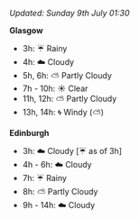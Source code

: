 *Updated: Sunday 9th July 01:30*

**Glasgow**

* 3h: :umbrella: Rainy
* 4h: :cloud: Cloudy
* 5h, 6h: :partly_sunny: Partly Cloudy
* 7h - 10h: :sunny: Clear
* 11h, 12h: :partly_sunny: Partly Cloudy
* 13h, 14h: :cyclone: Windy (:partly_sunny:)

**Edinburgh**

* 3h: :cloud: Cloudy [:umbrella: as of 3h]
* 4h - 6h: :cloud: Cloudy
* 7h: :umbrella: Rainy
* 8h: :partly_sunny: Partly Cloudy
* 9h - 14h: :cloud: Cloudy
